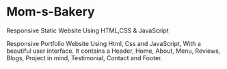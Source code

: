 # Mom-s-Bakery
Responsive Static Website Using HTML,CSS &amp; JavaScript

Responsive Portfolio Website Using Html, Css and JavaScript, With a beautiful user interface. It contains a Header, Home, About, Menu, Reviews, Blogs,  Project in mind, Testimonial, Contact and Footer. 
